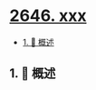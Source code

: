 # [2646. xxx](https://github.com/Tdahuyou/TNotes.leetcode/tree/main/notes/2646.%20xxx)

<!-- region:toc -->

- [1. 📝 概述](#1--概述)

<!-- endregion:toc -->

## 1. 📝 概述
